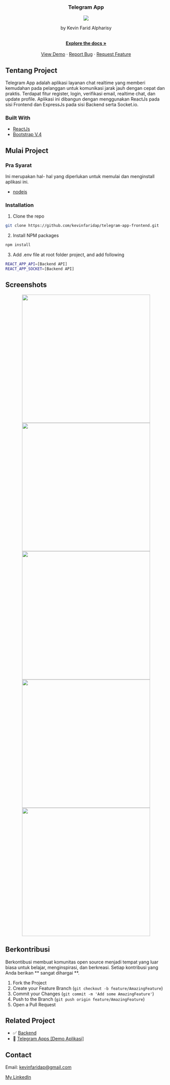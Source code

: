 <p align="center">

  <h3 align="center">Telegram App</h3>
  <p align="center">
   <image align="center"  src='https://user-images.githubusercontent.com/74039235/119268981-91241080-bc1f-11eb-8c7d-f5f0b8135566.png' /> 
  </p>
  <p align="center">
   by Kevin Farid Alpharisy
  </p>
 
  <p align="center">
    <br />
    <a href="https://github.com/kevinfaridap/telegram-app-frontend"><strong>Explore the docs »</strong></a>
    <br />
    <br />
    <a href="https://mytelegram-app.netlify.app/">View Demo</a>
    ·
    <a href="https://github.com/kevinfaridap/telegram-app-frontend/issues">Report Bug</a>
    ·
    <a href="https://github.com/kevinfaridap/telegram-app-frontend/issues">Request Feature</a>
  </p>
</p>



<!-- ABOUT THE PROJECT -->
## Tentang Project


Telegram App adalah aplikasi layanan chat realtime yang memberi kemudahan pada pelanggan untuk komunikasi jarak jauh dengan cepat dan praktis. Terdapat fitur register, login, verifikasi email, realtime chat, dan update profile. Aplikasi ini dibangun dengan menggunakan ReactJs pada sisi Frontend dan ExpressJs pada sisi Backend serta Socket.io.



### Built With

* [ReactJs](https://reactjs.org/)
* [Bootstrap V.4](https://getbootstrap.com/)



<!-- GETTING STARTED -->
## Mulai Project

### Pra Syarat

Ini merupakan hal- hal yang diperlukan untuk memulai dan menginstall aplikasi ini.

* [nodejs](https://nodejs.org/en/download/)


### Installation

1. Clone the repo
```sh
git clone https://github.com/kevinfaridap/telegram-app-frontend.git
```
2. Install NPM packages
```sh
npm install
```
3. Add .env file at root folder project, and add following
```sh
REACT_APP_API=[Backend API]
REACT_APP_SOCKET=[Backend API]
```


<!-- ROADMAP -->
## Screenshots

<p align='center'>
  <span>
      <image width="400" src='https://user-images.githubusercontent.com/74039235/119268661-1c9ca200-bc1e-11eb-8fd0-a437c004f636.jpg' />
      <image width="400" src='https://user-images.githubusercontent.com/74039235/119268658-1ad2de80-bc1e-11eb-81e0-2cbdfc749336.jpg' />
      <image width="400" src='https://user-images.githubusercontent.com/74039235/119268709-65ecf180-bc1e-11eb-8463-595867dd00d1.png' />
      <image width="400" src='https://user-images.githubusercontent.com/74039235/119268717-6c7b6900-bc1e-11eb-84d3-4b0039778351.png' />
      <image width="400" src='https://user-images.githubusercontent.com/74039235/119268726-71401d00-bc1e-11eb-8c3f-bbd73d8c87b7.png' />
     

   
<!-- CONTRIBUTING -->
## Berkontribusi

Berkontibusi membuat komunitas open source menjadi tempat yang luar biasa untuk belajar, menginspirasi, dan berkreasi. Setiap kontribusi yang Anda berikan ** sangat dihargai **.

1. Fork the Project
2. Create your Feature Branch (`git checkout -b feature/AmazingFeature`)
3. Commit your Changes (`git commit -m 'Add some AmazingFeature'`)
4. Push to the Branch (`git push origin feature/AmazingFeature`)
5. Open a Pull Request
   

## Related Project
- :white_check_mark: [Backend](https://github.com/kevinfaridap/telegram-app-backend)
- :rocket: [Telegram Apps [Demo Aplikasi]](https://mytelegram-app.netlify.app/)
  
   

<!-- CONTACT -->
## Contact

Email: kevinfaridap@gmail.com

[My LinkedIn](https://linkedin.com/in/kevin-farid-alpharisy/)
